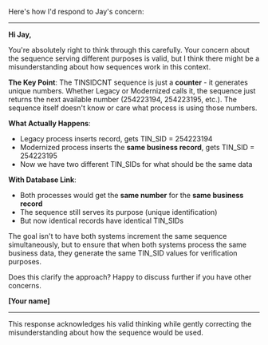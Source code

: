 Here's how I'd respond to Jay's concern:

---

**Hi Jay,**

You're absolutely right to think through this carefully. Your concern about the sequence serving different purposes is valid, but I think there might be a misunderstanding about how sequences work in this context.

**The Key Point**: The TINSIDCNT sequence is just a **counter** - it generates unique numbers. Whether Legacy or Modernized calls it, the sequence just returns the next available number (254223194, 254223195, etc.). The sequence itself doesn't know or care what process is using those numbers.

**What Actually Happens**:
- Legacy process inserts record, gets TIN_SID = 254223194
- Modernized process inserts the **same business record**, gets TIN_SID = 254223195
- Now we have two different TIN_SIDs for what should be the same data

**With Database Link**:
- Both processes would get the **same number** for the **same business record**
- The sequence still serves its purpose (unique identification)
- But now identical records have identical TIN_SIDs

The goal isn't to have both systems increment the same sequence simultaneously, but to ensure that when both systems process the same business data, they generate the same TIN_SID values for verification purposes.

Does this clarify the approach? Happy to discuss further if you have other concerns.

**[Your name]**

---

This response acknowledges his valid thinking while gently correcting the misunderstanding about how the sequence would be used.
